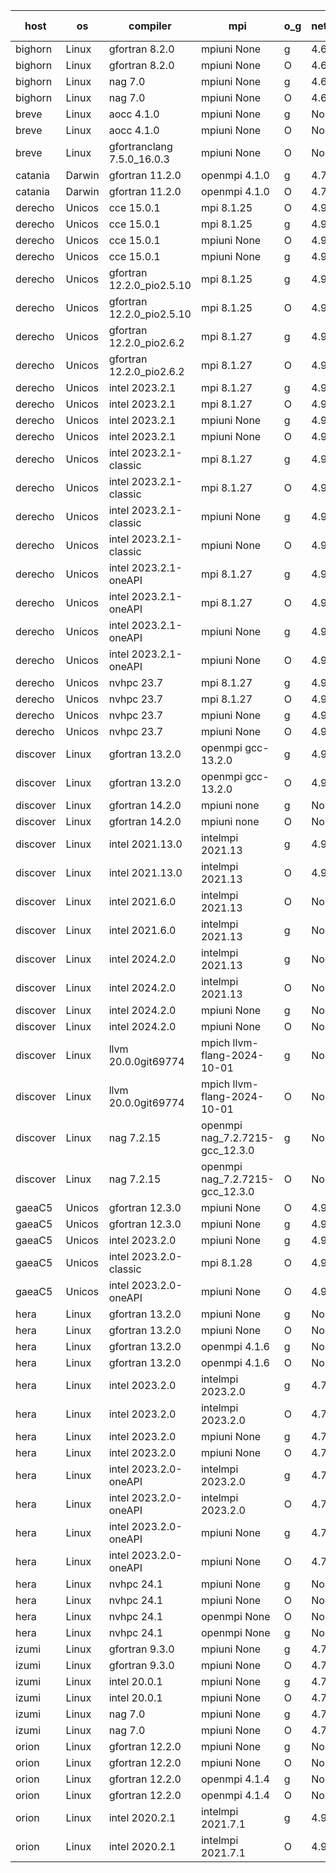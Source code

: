 

| host     | os       | compiler                              | mpi                      | o_g        | netcdf        | build       | u_pass          | u_fail          | s_pass            | s_fail            | e_pass             | e_fail             | nuopc_pass       | nuopc_fail       | artifacts link          |
|----------|----------|---------------------------------------|--------------------------|------------|---------------|-------------|-----------------|-----------------|-------------------|-------------------|--------------------|--------------------|------------------|------------------|-------------------------|
| bighorn | Linux | gfortran 8.2.0 | mpiuni None  | g | 4.6.1  | PASS | 12516 | 0 | 9 | 0 | 43 | 0 | None | None | <a href="https://github.com/esmf-org/esmf-test-artifacts/tree/d893684747ff3e104e60bc917ded8289c671953e/develop/gfortran/8.2.0/g/mpiuni/None" target="_blank">d893684</a> | 
| bighorn | Linux | gfortran 8.2.0 | mpiuni None  | O | 4.6.1  | PASS | 12516 | 0 | 9 | 0 | 43 | 0 | None | None | <a href="https://github.com/esmf-org/esmf-test-artifacts/tree/873dfef127fe859df29b0ad49da90c1a7e80a99e/develop/gfortran/8.2.0/O/mpiuni/None" target="_blank">873dfef</a> | 
| bighorn | Linux | nag 7.0 | mpiuni None  | g | 4.6.1  | PASS | 12516 | 0 | 9 | 0 | 43 | 0 | None | None | <a href="https://github.com/esmf-org/esmf-test-artifacts/tree/52df4b5e533e909b0a597291b94959c60a627ad9/develop/nag/7.0/g/mpiuni/None" target="_blank">52df4b5</a> | 
| bighorn | Linux | nag 7.0 | mpiuni None  | O | 4.6.1  | PASS | 12516 | 0 | 9 | 0 | 43 | 0 | None | None | <a href="https://github.com/esmf-org/esmf-test-artifacts/tree/6a731ba7b7b63e7356f43a89ba270095910dfa5d/develop/nag/7.0/O/mpiuni/None" target="_blank">6a731ba</a> | 
| breve | Linux | aocc 4.1.0 | mpiuni None  | g | None  | PASS | 12490 | 26 | 9 | 0 | 43 | 0 | None | None | <a href="https://github.com/esmf-org/esmf-test-artifacts/tree/687fcd5b58319f7d69c59725188d5efabe3c3b85/develop/aocc/4.1.0/g/mpiuni/None" target="_blank">687fcd5</a> | 
| breve | Linux | aocc 4.1.0 | mpiuni None  | O | None  | PASS | 12490 | 26 | 9 | 0 | 43 | 0 | None | None | <a href="https://github.com/esmf-org/esmf-test-artifacts/tree/23dbd83e771f26fd19f5f28952b723c976ab26a1/develop/aocc/4.1.0/O/mpiuni/None" target="_blank">23dbd83</a> | 
| breve | Linux | gfortranclang 7.5.0_16.0.3 | mpiuni None  | O | None  | PASS | None | None | None | None | None | None | None | None | <a href="https://github.com/esmf-org/esmf-test-artifacts/tree/503bdeb9632127d1049a3157444b52064dcebfcb/develop/gfortranclang/7.5.0_16.0.3/O/mpiuni/None" target="_blank">503bdeb</a> | 
| catania | Darwin | gfortran 11.2.0 | openmpi 4.1.0  | g | 4.7.4  | PASS | None | None | None | None | None | None | None | None | <a href="https://github.com/esmf-org/esmf-test-artifacts/tree/82c094a71f7a161782ae1ccc617d36e5b1de861e/develop/gfortran/11.2.0/g/openmpi/4.1.0" target="_blank">82c094a</a> | 
| catania | Darwin | gfortran 11.2.0 | openmpi 4.1.0  | O | 4.7.4  | PASS | 14181 | 3 | 51 | 0 | 80 | 0 | 56 | 0 | <a href="https://github.com/esmf-org/esmf-test-artifacts/tree/f771da868e38d3788e28fa0190694fe108aee074/develop/gfortran/11.2.0/O/openmpi/4.1.0" target="_blank">f771da8</a> | 
| derecho | Unicos | cce 15.0.1 | mpi 8.1.25  | O | 4.9.2  | PASS | None | None | None | None | None | None | None | None | <a href="https://github.com/esmf-org/esmf-test-artifacts/tree/d8de80642c7f3938af46a2fe916072c15627dbc2/develop/cce/15.0.1/O/mpi/8.1.25" target="_blank">d8de806</a> | 
| derecho | Unicos | cce 15.0.1 | mpi 8.1.25  | g | 4.9.2  | PASS | None | None | None | None | None | None | None | None | <a href="https://github.com/esmf-org/esmf-test-artifacts/tree/6b00c51f252cd76798289b121fc4f97d66d2bd3f/develop/cce/15.0.1/g/mpi/8.1.25" target="_blank">6b00c51</a> | 
| derecho | Unicos | cce 15.0.1 | mpiuni None  | O | 4.9.2  | PASS | None | None | None | None | None | None | None | None | <a href="https://github.com/esmf-org/esmf-test-artifacts/tree/dfaba7f236570362defa89ccd966f7210fa824c6/develop/cce/15.0.1/O/mpiuni/None" target="_blank">dfaba7f</a> | 
| derecho | Unicos | cce 15.0.1 | mpiuni None  | g | 4.9.2  | PASS | None | None | None | None | None | None | None | None | <a href="https://github.com/esmf-org/esmf-test-artifacts/tree/14661825d7cb7853af091e192342ddc38e06bb5c/develop/cce/15.0.1/g/mpiuni/None" target="_blank">1466182</a> | 
| derecho | Unicos | gfortran 12.2.0_pio2.5.10 | mpi 8.1.25  | g | 4.9.2  | PASS | 14184 | 0 | 51 | 0 | 80 | 0 | 56 | 0 | <a href="https://github.com/esmf-org/esmf-test-artifacts/tree/7169e738302cd2a7e953a9cb024f0a852fb8ee88/develop/gfortran/12.2.0_pio2.5.10/g/mpi/8.1.25" target="_blank">7169e73</a> | 
| derecho | Unicos | gfortran 12.2.0_pio2.5.10 | mpi 8.1.25  | O | 4.9.2  | PASS | 14184 | 0 | 51 | 0 | 80 | 0 | 56 | 0 | <a href="https://github.com/esmf-org/esmf-test-artifacts/tree/78686793cf6cc6a4b89f98f5bdf094d8811a4a34/develop/gfortran/12.2.0_pio2.5.10/O/mpi/8.1.25" target="_blank">7868679</a> | 
| derecho | Unicos | gfortran 12.2.0_pio2.6.2 | mpi 8.1.27  | g | 4.9.2  | PASS | 14184 | 0 | 51 | 0 | 80 | 0 | 56 | 0 | <a href="https://github.com/esmf-org/esmf-test-artifacts/tree/5d54344b3e8b86ad74c605952dfe8e93dda71d4e/develop/gfortran/12.2.0_pio2.6.2/g/mpi/8.1.27" target="_blank">5d54344</a> | 
| derecho | Unicos | gfortran 12.2.0_pio2.6.2 | mpi 8.1.27  | O | 4.9.2  | PASS | 14184 | 0 | 51 | 0 | 80 | 0 | 56 | 0 | <a href="https://github.com/esmf-org/esmf-test-artifacts/tree/2be6ec745d7b149712027af38e29005008903f3b/develop/gfortran/12.2.0_pio2.6.2/O/mpi/8.1.27" target="_blank">2be6ec7</a> | 
| derecho | Unicos | intel 2023.2.1 | mpi 8.1.27  | g | 4.9.2  | PASS | 14184 | 0 | 51 | 0 | 80 | 0 | 57 | 0 | <a href="https://github.com/esmf-org/esmf-test-artifacts/tree/3ef7686720eabf8a13f9477cba85e7c1ec8c2be9/develop/intel/2023.2.1/g/mpi/8.1.27" target="_blank">3ef7686</a> | 
| derecho | Unicos | intel 2023.2.1 | mpi 8.1.27  | O | 4.9.2  | PASS | 14184 | 0 | 51 | 0 | 80 | 0 | 57 | 0 | <a href="https://github.com/esmf-org/esmf-test-artifacts/tree/3a4926c3f6b0f041a7bb62543907b61f86bda60f/develop/intel/2023.2.1/O/mpi/8.1.27" target="_blank">3a4926c</a> | 
| derecho | Unicos | intel 2023.2.1 | mpiuni None  | g | 4.9.2  | PASS | 12516 | 0 | 9 | 0 | 43 | 0 | None | None | <a href="https://github.com/esmf-org/esmf-test-artifacts/tree/e34e2be85547ab6bb1d0ac216a8e54e5767b1f2f/develop/intel/2023.2.1/g/mpiuni/None" target="_blank">e34e2be</a> | 
| derecho | Unicos | intel 2023.2.1 | mpiuni None  | O | 4.9.2  | PASS | 12516 | 0 | 9 | 0 | 43 | 0 | None | None | <a href="https://github.com/esmf-org/esmf-test-artifacts/tree/ec033bce120226ac9abc93d7df1b799a3c742ff0/develop/intel/2023.2.1/O/mpiuni/None" target="_blank">ec033bc</a> | 
| derecho | Unicos | intel 2023.2.1-classic | mpi 8.1.27  | g | 4.9.2  | PASS | None | None | None | None | None | None | None | None | <a href="https://github.com/esmf-org/esmf-test-artifacts/tree/96cfc7ddc1ef7c791ebca762dd3102bb6e802558/develop/intel/2023.2.1-classic/g/mpi/8.1.27" target="_blank">96cfc7d</a> | 
| derecho | Unicos | intel 2023.2.1-classic | mpi 8.1.27  | O | 4.9.2  | PASS | 14184 | 0 | 51 | 0 | 80 | 0 | 56 | 0 | <a href="https://github.com/esmf-org/esmf-test-artifacts/tree/a6f275de6f516f077bf83075e8372a2c5266590f/develop/intel/2023.2.1-classic/O/mpi/8.1.27" target="_blank">a6f275d</a> | 
| derecho | Unicos | intel 2023.2.1-classic | mpiuni None  | g | 4.9.2  | PASS | 12516 | 0 | 9 | 0 | 43 | 0 | None | None | <a href="https://github.com/esmf-org/esmf-test-artifacts/tree/ad3a7c06c2661a1685ee30bec3e74b84a4bab1e3/develop/intel/2023.2.1-classic/g/mpiuni/None" target="_blank">ad3a7c0</a> | 
| derecho | Unicos | intel 2023.2.1-classic | mpiuni None  | O | 4.9.2  | PASS | 12516 | 0 | 9 | 0 | 43 | 0 | None | None | <a href="https://github.com/esmf-org/esmf-test-artifacts/tree/ce5e49743ab5d20e74046438ae6099dabfd85940/develop/intel/2023.2.1-classic/O/mpiuni/None" target="_blank">ce5e497</a> | 
| derecho | Unicos | intel 2023.2.1-oneAPI | mpi 8.1.27  | g | 4.9.2  | PASS | None | None | None | None | None | None | None | None | <a href="https://github.com/esmf-org/esmf-test-artifacts/tree/51336e5ce69a205b51f54008625ac658f8276e4e/develop/intel/2023.2.1-oneAPI/g/mpi/8.1.27" target="_blank">51336e5</a> | 
| derecho | Unicos | intel 2023.2.1-oneAPI | mpi 8.1.27  | O | 4.9.2  | PASS | 14184 | 0 | 50 | 1 | 80 | 0 | 56 | 0 | <a href="https://github.com/esmf-org/esmf-test-artifacts/tree/ea30a6f217a02296ca8e0a58ee986054362b2a31/develop/intel/2023.2.1-oneAPI/O/mpi/8.1.27" target="_blank">ea30a6f</a> | 
| derecho | Unicos | intel 2023.2.1-oneAPI | mpiuni None  | g | 4.9.2  | PASS | 12516 | 0 | 9 | 0 | 43 | 0 | None | None | <a href="https://github.com/esmf-org/esmf-test-artifacts/tree/0376129c5575a8cd29d35e88e819589cfccf8dc9/develop/intel/2023.2.1-oneAPI/g/mpiuni/None" target="_blank">0376129</a> | 
| derecho | Unicos | intel 2023.2.1-oneAPI | mpiuni None  | O | 4.9.2  | PASS | 12516 | 0 | 9 | 0 | 43 | 0 | None | None | <a href="https://github.com/esmf-org/esmf-test-artifacts/tree/5e4b48af11b4f9eacaf6161b1f2b5f1ce1564187/develop/intel/2023.2.1-oneAPI/O/mpiuni/None" target="_blank">5e4b48a</a> | 
| derecho | Unicos | nvhpc 23.7 | mpi 8.1.27  | g | 4.9.2  | PASS | None | None | None | None | None | None | None | None | <a href="https://github.com/esmf-org/esmf-test-artifacts/tree/40c5e786577f736474c8b7a6e783c23083b479a1/develop/nvhpc/23.7/g/mpi/8.1.27" target="_blank">40c5e78</a> | 
| derecho | Unicos | nvhpc 23.7 | mpi 8.1.27  | O | 4.9.2  | PASS | None | None | None | None | None | None | None | None | <a href="https://github.com/esmf-org/esmf-test-artifacts/tree/5a0ce6d19c5bddaba06bf5b90ce9b0fd2ce6e659/develop/nvhpc/23.7/O/mpi/8.1.27" target="_blank">5a0ce6d</a> | 
| derecho | Unicos | nvhpc 23.7 | mpiuni None  | g | 4.9.2  | PASS | None | None | None | None | None | None | None | None | <a href="https://github.com/esmf-org/esmf-test-artifacts/tree/1af7c7ad77594d2e2f06ece903dc8c12c00a35f7/develop/nvhpc/23.7/g/mpiuni/None" target="_blank">1af7c7a</a> | 
| derecho | Unicos | nvhpc 23.7 | mpiuni None  | O | 4.9.2  | PASS | None | None | None | None | None | None | None | None | <a href="https://github.com/esmf-org/esmf-test-artifacts/tree/76613cc9264694335aaba93f978628076345148a/develop/nvhpc/23.7/O/mpiuni/None" target="_blank">76613cc</a> | 
| discover | Linux | gfortran 13.2.0 | openmpi gcc-13.2.0  | g | 4.9.2  | PASS | 14184 | 0 | 51 | 0 | 80 | 0 | 56 | 0 | <a href="https://github.com/esmf-org/esmf-test-artifacts/tree/81abcc7b99311db6ed12bdb0c4fac623ca235498/develop/gfortran/13.2.0/g/openmpi/gcc-13.2.0" target="_blank">81abcc7</a> | 
| discover | Linux | gfortran 13.2.0 | openmpi gcc-13.2.0  | O | 4.9.2  | PASS | 14184 | 0 | 51 | 0 | 80 | 0 | 56 | 0 | <a href="https://github.com/esmf-org/esmf-test-artifacts/tree/4044736fa13f5b98f9002d075d93f672a1c7b9a8/develop/gfortran/13.2.0/O/openmpi/gcc-13.2.0" target="_blank">4044736</a> | 
| discover | Linux | gfortran 14.2.0 | mpiuni none  | g | None  | PASS | 12516 | 0 | 9 | 0 | 43 | 0 | None | None | <a href="https://github.com/esmf-org/esmf-test-artifacts/tree/c65888ca9dcbb77ec068c723cb483f83ed9a44e5/develop/gfortran/14.2.0/g/mpiuni/none" target="_blank">c65888c</a> | 
| discover | Linux | gfortran 14.2.0 | mpiuni none  | O | None  | PASS | 12516 | 0 | 9 | 0 | 43 | 0 | None | None | <a href="https://github.com/esmf-org/esmf-test-artifacts/tree/b98be2b253e7ab5ff0a80302f62dc66102d49410/develop/gfortran/14.2.0/O/mpiuni/none" target="_blank">b98be2b</a> | 
| discover | Linux | intel 2021.13.0 | intelmpi 2021.13  | g | 4.9.2  | PASS | 14184 | 0 | 51 | 0 | 80 | 0 | 56 | 0 | <a href="https://github.com/esmf-org/esmf-test-artifacts/tree/873ccd734df77a3402d68c05b0b5b1bc4e47a0fc/develop/intel/2021.13.0/g/intelmpi/2021.13" target="_blank">873ccd7</a> | 
| discover | Linux | intel 2021.13.0 | intelmpi 2021.13  | O | 4.9.2  | PASS | 14184 | 0 | 51 | 0 | 80 | 0 | 56 | 0 | <a href="https://github.com/esmf-org/esmf-test-artifacts/tree/3afeece7952ba685546b15417fc51821ca3f2397/develop/intel/2021.13.0/O/intelmpi/2021.13" target="_blank">3afeece</a> | 
| discover | Linux | intel 2021.6.0 | intelmpi 2021.13  | O | None  | PASS | 14184 | 0 | 51 | 0 | 80 | 0 | 56 | 0 | <a href="https://github.com/esmf-org/esmf-test-artifacts/tree/1425e06f7d00aed953c99e69ca49f007e58341f2/develop/intel/2021.6.0/O/intelmpi/2021.13" target="_blank">1425e06</a> | 
| discover | Linux | intel 2021.6.0 | intelmpi 2021.13  | g | None  | PASS | 14184 | 0 | 51 | 0 | 80 | 0 | 56 | 0 | <a href="https://github.com/esmf-org/esmf-test-artifacts/tree/2082b6d5ccb74bfc84d2b31eada961290711c388/develop/intel/2021.6.0/g/intelmpi/2021.13" target="_blank">2082b6d</a> | 
| discover | Linux | intel 2024.2.0 | intelmpi 2021.13  | g | None  | PASS | 14183 | 1 | 51 | 0 | 80 | 0 | 56 | 0 | <a href="https://github.com/esmf-org/esmf-test-artifacts/tree/a0306ba8a2e9d7b66c3cf5d5ba11561cb45ddcd8/develop/intel/2024.2.0/g/intelmpi/2021.13" target="_blank">a0306ba</a> | 
| discover | Linux | intel 2024.2.0 | intelmpi 2021.13  | O | None  | PASS | 14184 | 0 | 51 | 0 | 80 | 0 | 56 | 0 | <a href="https://github.com/esmf-org/esmf-test-artifacts/tree/133d7b3c72d1346b124b4dec185afb1bd5e1611e/develop/intel/2024.2.0/O/intelmpi/2021.13" target="_blank">133d7b3</a> | 
| discover | Linux | intel 2024.2.0 | mpiuni None  | g | None  | PASS | 12515 | 1 | 9 | 0 | 43 | 0 | None | None | <a href="https://github.com/esmf-org/esmf-test-artifacts/tree/4c5ca8555de0347f3fa36b78d23fb74a2a4a407a/develop/intel/2024.2.0/g/mpiuni/None" target="_blank">4c5ca85</a> | 
| discover | Linux | intel 2024.2.0 | mpiuni None  | O | None  | PASS | 12516 | 0 | 9 | 0 | 43 | 0 | None | None | <a href="https://github.com/esmf-org/esmf-test-artifacts/tree/7dbc357f1e6deed1b120e3ddabed3f25eae457dd/develop/intel/2024.2.0/O/mpiuni/None" target="_blank">7dbc357</a> | 
| discover | Linux | llvm 20.0.0git69774 | mpich llvm-flang-2024-10-01  | g | None  | PASS | 14147 | 37 | 18 | 33 | 76 | 4 | 14 | 42 | <a href="https://github.com/esmf-org/esmf-test-artifacts/tree/52a998da9d811e182713e324d6443f6480a870f0/develop/llvm/20.0.0git69774/g/mpich/llvm-flang-2024-10-01" target="_blank">52a998d</a> | 
| discover | Linux | llvm 20.0.0git69774 | mpich llvm-flang-2024-10-01  | O | None  | PASS | 14145 | 39 | 18 | 33 | 76 | 4 | 9 | 47 | <a href="https://github.com/esmf-org/esmf-test-artifacts/tree/cf873e7a4c6311183d46bd306c10dacb2c7432d0/develop/llvm/20.0.0git69774/O/mpich/llvm-flang-2024-10-01" target="_blank">cf873e7</a> | 
| discover | Linux | nag 7.2.15 | openmpi nag_7.2.7215-gcc_12.3.0  | g | None  | PASS | 14184 | 0 | 51 | 0 | 80 | 0 | 56 | 0 | <a href="https://github.com/esmf-org/esmf-test-artifacts/tree/d248f4e2547b506c8b4f0627feaf07a9f322336e/develop/nag/7.2.15/g/openmpi/nag_7.2.7215-gcc_12.3.0" target="_blank">d248f4e</a> | 
| discover | Linux | nag 7.2.15 | openmpi nag_7.2.7215-gcc_12.3.0  | O | None  | PASS | 14184 | 0 | 51 | 0 | 80 | 0 | 56 | 0 | <a href="https://github.com/esmf-org/esmf-test-artifacts/tree/974ef5641c3db7b4a2492ddc013dc5d78b104be8/develop/nag/7.2.15/O/openmpi/nag_7.2.7215-gcc_12.3.0" target="_blank">974ef56</a> | 
| gaeaC5 | Unicos | gfortran 12.3.0 | mpiuni None  | O | 4.9.0  | PASS | 12516 | 0 | 9 | 0 | 43 | 0 | None | None | <a href="https://github.com/esmf-org/esmf-test-artifacts/tree/7d4c02d7c6c5df694ed5575c2d17a86ae8a15ce7/develop/gfortran/12.3.0/O/mpiuni/None" target="_blank">7d4c02d</a> | 
| gaeaC5 | Unicos | gfortran 12.3.0 | mpiuni None  | g | 4.9.0  | PASS | None | None | None | None | None | None | None | None | <a href="https://github.com/esmf-org/esmf-test-artifacts/tree/62723e8d64ac8fb80fd5319e7052fb3c140183a1/develop/gfortran/12.3.0/g/mpiuni/None" target="_blank">62723e8</a> | 
| gaeaC5 | Unicos | intel 2023.2.0 | mpiuni None  | g | 4.9.0  | PASS | 12516 | 0 | 9 | 0 | 43 | 0 | None | None | <a href="https://github.com/esmf-org/esmf-test-artifacts/tree/5a50fdbe718fb3bda961f64a4dd8832f1c6661fc/develop/intel/2023.2.0/g/mpiuni/None" target="_blank">5a50fdb</a> | 
| gaeaC5 | Unicos | intel 2023.2.0-classic | mpi 8.1.28  | O | 4.9.0  | PASS | 14184 | 0 | 51 | 0 | 80 | 0 | 56 | 0 | <a href="https://github.com/esmf-org/esmf-test-artifacts/tree/56f392ea4f240ce6d2033a0272d365f0fa9fe65f/develop/intel/2023.2.0-classic/O/mpi/8.1.28" target="_blank">56f392e</a> | 
| gaeaC5 | Unicos | intel 2023.2.0-oneAPI | mpiuni None  | O | 4.9.0  | PASS | 12516 | 0 | 9 | 0 | 43 | 0 | None | None | <a href="https://github.com/esmf-org/esmf-test-artifacts/tree/77dd62a2f97e10918b5f33a19bfb8a8673c354eb/develop/intel/2023.2.0-oneAPI/O/mpiuni/None" target="_blank">77dd62a</a> | 
| hera | Linux | gfortran 13.2.0 | mpiuni None  | g | None  | PASS | 12516 | 0 | 9 | 0 | 43 | 0 | None | None | <a href="https://github.com/esmf-org/esmf-test-artifacts/tree/ff357ad1360eed16a26e46261b5d72a6edf1bf44/develop/gfortran/13.2.0/g/mpiuni/None" target="_blank">ff357ad</a> | 
| hera | Linux | gfortran 13.2.0 | mpiuni None  | O | None  | PASS | 12516 | 0 | 9 | 0 | 43 | 0 | None | None | <a href="https://github.com/esmf-org/esmf-test-artifacts/tree/3565a15ca08b7af066c0d98ec46b53b846f247ec/develop/gfortran/13.2.0/O/mpiuni/None" target="_blank">3565a15</a> | 
| hera | Linux | gfortran 13.2.0 | openmpi 4.1.6  | g | None  | PASS | 14184 | 0 | 51 | 0 | 80 | 0 | 56 | 0 | <a href="https://github.com/esmf-org/esmf-test-artifacts/tree/283ed7297c27ddb7bb88b44e0f206a475e7a1ff0/develop/gfortran/13.2.0/g/openmpi/4.1.6" target="_blank">283ed72</a> | 
| hera | Linux | gfortran 13.2.0 | openmpi 4.1.6  | O | None  | PASS | 14184 | 0 | 51 | 0 | 80 | 0 | 56 | 0 | <a href="https://github.com/esmf-org/esmf-test-artifacts/tree/4d8a5bcc0d36ac28bc3cfcd812b33ca7e3c2f6ee/develop/gfortran/13.2.0/O/openmpi/4.1.6" target="_blank">4d8a5bc</a> | 
| hera | Linux | intel 2023.2.0 | intelmpi 2023.2.0  | g | 4.7.0  | PASS | 14184 | 0 | 51 | 0 | 80 | 0 | 56 | 0 | <a href="https://github.com/esmf-org/esmf-test-artifacts/tree/044f582ad32d965456c925456174110a9460cdbe/develop/intel/2023.2.0/g/intelmpi/2023.2.0" target="_blank">044f582</a> | 
| hera | Linux | intel 2023.2.0 | intelmpi 2023.2.0  | O | 4.7.0  | PASS | 14184 | 0 | 51 | 0 | 80 | 0 | 56 | 0 | <a href="https://github.com/esmf-org/esmf-test-artifacts/tree/a8fd50a86bb1c551cc9a3151cb897facb32e8a33/develop/intel/2023.2.0/O/intelmpi/2023.2.0" target="_blank">a8fd50a</a> | 
| hera | Linux | intel 2023.2.0 | mpiuni None  | g | 4.7.0  | PASS | 12516 | 0 | 9 | 0 | 43 | 0 | None | None | <a href="https://github.com/esmf-org/esmf-test-artifacts/tree/c98e88dff06ff04429f65108f2f858d3ea740d6e/develop/intel/2023.2.0/g/mpiuni/None" target="_blank">c98e88d</a> | 
| hera | Linux | intel 2023.2.0 | mpiuni None  | O | 4.7.0  | PASS | 12516 | 0 | 9 | 0 | 43 | 0 | None | None | <a href="https://github.com/esmf-org/esmf-test-artifacts/tree/0a97a568502007fea9019d162c5e24f756fe9065/develop/intel/2023.2.0/O/mpiuni/None" target="_blank">0a97a56</a> | 
| hera | Linux | intel 2023.2.0-oneAPI | intelmpi 2023.2.0  | g | 4.7.0  | PASS | 14184 | 0 | 51 | 0 | 80 | 0 | 56 | 0 | <a href="https://github.com/esmf-org/esmf-test-artifacts/tree/1012a61533bdb272099865c115d92ba5cce251a2/develop/intel/2023.2.0-oneAPI/g/intelmpi/2023.2.0" target="_blank">1012a61</a> | 
| hera | Linux | intel 2023.2.0-oneAPI | intelmpi 2023.2.0  | O | 4.7.0  | PASS | 14184 | 0 | 50 | 1 | 80 | 0 | 56 | 0 | <a href="https://github.com/esmf-org/esmf-test-artifacts/tree/45418c5c93976a319adbc8a8e0d4abf9e1b57ec5/develop/intel/2023.2.0-oneAPI/O/intelmpi/2023.2.0" target="_blank">45418c5</a> | 
| hera | Linux | intel 2023.2.0-oneAPI | mpiuni None  | g | 4.7.0  | PASS | 12516 | 0 | 9 | 0 | 43 | 0 | None | None | <a href="https://github.com/esmf-org/esmf-test-artifacts/tree/d81d6e94c3600829b13f038670cbf57bd9d9f160/develop/intel/2023.2.0-oneAPI/g/mpiuni/None" target="_blank">d81d6e9</a> | 
| hera | Linux | intel 2023.2.0-oneAPI | mpiuni None  | O | 4.7.0  | PASS | 12516 | 0 | 9 | 0 | 43 | 0 | None | None | <a href="https://github.com/esmf-org/esmf-test-artifacts/tree/87c3b5d53e8fb77822182f89df29b66916896b4c/develop/intel/2023.2.0-oneAPI/O/mpiuni/None" target="_blank">87c3b5d</a> | 
| hera | Linux | nvhpc 24.1 | mpiuni None  | g | None  | PASS | 12516 | 0 | 9 | 0 | 43 | 0 | None | None | <a href="https://github.com/esmf-org/esmf-test-artifacts/tree/464a75ac4b5130f7f439924abe694dcf7998717c/develop/nvhpc/24.1/g/mpiuni/None" target="_blank">464a75a</a> | 
| hera | Linux | nvhpc 24.1 | mpiuni None  | O | None  | PASS | 12516 | 0 | 9 | 0 | 43 | 0 | None | None | <a href="https://github.com/esmf-org/esmf-test-artifacts/tree/b9ac1c5f9ed2cf0256ba366ce92ca9ff5812ff10/develop/nvhpc/24.1/O/mpiuni/None" target="_blank">b9ac1c5</a> | 
| hera | Linux | nvhpc 24.1 | openmpi None  | O | None  | PASS | 14184 | 0 | 51 | 0 | 80 | 0 | 56 | 0 | <a href="https://github.com/esmf-org/esmf-test-artifacts/tree/337631ee81ed214a62514c3fb0659b2c590ac6e4/develop/nvhpc/24.1/O/openmpi/None" target="_blank">337631e</a> | 
| hera | Linux | nvhpc 24.1 | openmpi None  | g | None  | PASS | 14184 | 0 | 51 | 0 | 80 | 0 | 56 | 0 | <a href="https://github.com/esmf-org/esmf-test-artifacts/tree/2ef97b3f5910a4ed4f090b720d027eae9e615d2c/develop/nvhpc/24.1/g/openmpi/None" target="_blank">2ef97b3</a> | 
| izumi | Linux | gfortran 9.3.0 | mpiuni None  | g | 4.7.4  | PASS | 12516 | 0 | 9 | 0 | 43 | 0 | None | None | <a href="https://github.com/esmf-org/esmf-test-artifacts/tree/717d600d74b1b58aae87bfafce8ed2dff5e5af41/develop/gfortran/9.3.0/g/mpiuni/None" target="_blank">717d600</a> | 
| izumi | Linux | gfortran 9.3.0 | mpiuni None  | O | 4.7.4  | PASS | 12516 | 0 | 9 | 0 | 43 | 0 | None | None | <a href="https://github.com/esmf-org/esmf-test-artifacts/tree/e3e784c5571b29f5722e26b1eb621aa80206a913/develop/gfortran/9.3.0/O/mpiuni/None" target="_blank">e3e784c</a> | 
| izumi | Linux | intel 20.0.1 | mpiuni None  | g | 4.7.4  | PASS | 12516 | 0 | 9 | 0 | 43 | 0 | None | None | <a href="https://github.com/esmf-org/esmf-test-artifacts/tree/effb292633d276198e05d9f406c51d5f391b91cb/develop/intel/20.0.1/g/mpiuni/None" target="_blank">effb292</a> | 
| izumi | Linux | intel 20.0.1 | mpiuni None  | O | 4.7.4  | PASS | 12516 | 0 | 9 | 0 | 43 | 0 | None | None | <a href="https://github.com/esmf-org/esmf-test-artifacts/tree/67b76c00857a5c0f1c42a1d0478ab0f441181a3d/develop/intel/20.0.1/O/mpiuni/None" target="_blank">67b76c0</a> | 
| izumi | Linux | nag 7.0 | mpiuni None  | g | 4.7.4  | PASS | 12516 | 0 | 9 | 0 | 43 | 0 | None | None | <a href="https://github.com/esmf-org/esmf-test-artifacts/tree/0ad10ca5e7dac3f72a00e1fa5e74ae98a475eec3/develop/nag/7.0/g/mpiuni/None" target="_blank">0ad10ca</a> | 
| izumi | Linux | nag 7.0 | mpiuni None  | O | 4.7.4  | PASS | 12516 | 0 | 9 | 0 | 43 | 0 | None | None | <a href="https://github.com/esmf-org/esmf-test-artifacts/tree/bd130a43082dfb69c960e2d2bc23870995496b29/develop/nag/7.0/O/mpiuni/None" target="_blank">bd130a4</a> | 
| orion | Linux | gfortran 12.2.0 | mpiuni None  | g | None  | PASS | 12516 | 0 | 9 | 0 | 43 | 0 | None | None | <a href="https://github.com/esmf-org/esmf-test-artifacts/tree/1d7b2413ec3c798a9cac6e9c8f25be386385d201/develop/gfortran/12.2.0/g/mpiuni/None" target="_blank">1d7b241</a> | 
| orion | Linux | gfortran 12.2.0 | mpiuni None  | O | None  | PASS | 12516 | 0 | 9 | 0 | 43 | 0 | None | None | <a href="https://github.com/esmf-org/esmf-test-artifacts/tree/03864f330369d4496f57aa00908b1221ac0cac93/develop/gfortran/12.2.0/O/mpiuni/None" target="_blank">03864f3</a> | 
| orion | Linux | gfortran 12.2.0 | openmpi 4.1.4  | g | None  | PASS | 14184 | 0 | 51 | 0 | 80 | 0 | 44 | 12 | <a href="https://github.com/esmf-org/esmf-test-artifacts/tree/351e9d377a660d62f871e7990e4d6dda76e0ebfe/develop/gfortran/12.2.0/g/openmpi/4.1.4" target="_blank">351e9d3</a> | 
| orion | Linux | gfortran 12.2.0 | openmpi 4.1.4  | O | None  | PASS | 14184 | 0 | 51 | 0 | 80 | 0 | 44 | 12 | <a href="https://github.com/esmf-org/esmf-test-artifacts/tree/de1c9d13c13673c02e08a47d03ba01175ae501e2/develop/gfortran/12.2.0/O/openmpi/4.1.4" target="_blank">de1c9d1</a> | 
| orion | Linux | intel 2020.2.1 | intelmpi 2021.7.1  | g | 4.9.2  | PASS | 14184 | 0 | 51 | 0 | 80 | 0 | 44 | 12 | <a href="https://github.com/esmf-org/esmf-test-artifacts/tree/e0a339bfa7cf2434af63bdad8ea8a4bde030735d/develop/intel/2020.2.1/g/intelmpi/2021.7.1" target="_blank">e0a339b</a> | 
| orion | Linux | intel 2020.2.1 | intelmpi 2021.7.1  | O | 4.9.2  | PASS | 14184 | 0 | 51 | 0 | 80 | 0 | 44 | 12 | <a href="https://github.com/esmf-org/esmf-test-artifacts/tree/9a240104151e6aca1c3ae7dd3c640378b00347f0/develop/intel/2020.2.1/O/intelmpi/2021.7.1" target="_blank">9a24010</a> | 
